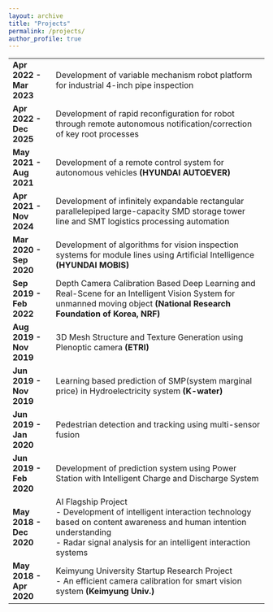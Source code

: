 ```yaml
---
layout: archive
title: "Projects"
permalink: /projects/
author_profile: true
---
```


|                       |                                                                                                                                                                                                                 |
|-----------------------|-----------------------------------------------------------------------------------------------------------------------------------------------------------------------------------------------------------------|
| **Apr 2022 - Mar 2023** | Development of variable mechanism robot platform for industrial 4-inch pipe inspection                                                                                                                          |
| **Apr 2022 - Dec 2025** | Development of rapid reconfiguration for robot through remote autonomous notification/correction of key root processes                                                                                          |
| **May 2021 - Aug 2021** | Development of a remote control system for autonomous vehicles **(HYUNDAI AUTOEVER)**                                                                                                                                                 |
| **Apr 2021 - Nov 2024** | Development of infinitely expandable rectangular parallelepiped large-capacity SMD storage tower line and SMT logistics processing automation                                                                   |
| **Mar 2020 - Sep 2020** | Development of algorithms for vision inspection systems for module lines using Artificial Intelligence **(HYUNDAI MOBIS)**                                                                                                    |
| **Sep 2019 - Feb 2022** | Depth Camera Calibration Based Deep Learning and Real-Scene for an Intelligent Vision System for unmanned moving object **(National Research Foundation of Korea, NRF)** |
| **Aug 2019 - Nov 2019** | 3D Mesh Structure and Texture Generation using Plenoptic camera **(ETRI)** |
| **Jun 2019 - Nov 2019** | Learning based prediction of SMP(system marginal price) in Hydroelectricity system **(K-water)**                                                                                                                |
| **Jun 2019 - Jan 2020** | Pedestrian detection and tracking using multi-sensor fusion                                                                                                                                                     |
| **Jun 2019 - Feb 2020** | Development of prediction system using Power Station with Intelligent Charge and Discharge System                                                                                                               |
| **May 2018 - Dec 2020** | AI Flagship Project  <br>- Development of intelligent interaction technology based on content awareness and human intention understanding  <br>- Radar signal analysis for an intelligent interaction systems   |
| **May 2018 - Apr 2020** | Keimyung University Startup Research Project  <br>- An efficient camera calibration for smart vision system **(Keimyung Univ.)**                                                                                     |